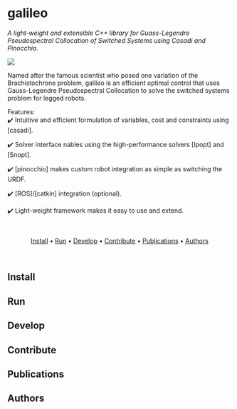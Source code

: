 # galileo
*A light-weight and extensible C++ library for Guass-Legendre Pseudospectral Collocation of Switched Systems using Casadi and Pinocchio.*

<img src="https://i.imgur.com/VQJ3ZNe.png"/>

Named after the famous scientist who posed one variation of the Brachistochrone problem, galileo is an efficient optimal control that uses Gauss-Legendre Pseudospectral Collocation to solve the switched systems problem for legged robots.

Features:  
:heavy_check_mark: Intuitive and efficient formulation of variables, cost and constraints using [casadi].   

:heavy_check_mark: Solver interface nables using the high-performance solvers [Ipopt] and [Snopt].  

:heavy_check_mark: [pinocchio] makes custom robot integration as simple as switching the URDF.

:heavy_check_mark: [ROS]/[catkin] integration (optional).

:heavy_check_mark: Light-weight framework makes it easy to use and extend.

<br>

<p align="center">
  <a href="#install">Install</a> •
  <a href="#run">Run</a> •
  <a href="#develop">Develop</a> •
  <a href="#contribute">Contribute</a> •
  <a href="#publications">Publications</a> •
  <a href="#authors">Authors</a>
</p>

<br/>

## Install

## Run

## Develop

## Contribute

## Publications

## Authors 

